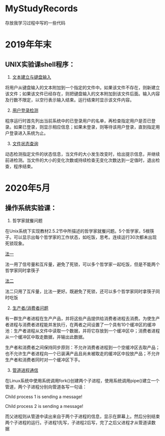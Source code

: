 # MyStudyRecords  

存放我学习过程中写的一些代码  

# 2019年年末  

## UNIX实验课shell程序：  

1. [文本建立与键盘输入](https://github.com/wfJoanna/MyStudyRecords/blob/master/%E6%96%87%E6%9C%AC%E5%BB%BA%E7%AB%8B%E4%B8%8E%E9%94%AE%E7%9B%98%E8%BE%93%E5%85%A5)  

将用户从键盘输入的文本附加到一个指定的文件中。如果该文件不存在，则新建立该文件；如果该文件已经存在，则把键盘输入的文本附加到该文件后面。输入内容及行数不限定，以空行表示输入结束。运行结束时显示该文件内容。  

2. [用户登录检测](https://github.com/wfJoanna/MyStudyRecords/blob/master/%E7%94%A8%E6%88%B7%E7%99%BB%E5%BD%95%E6%A3%80%E6%B5%8B)  

程序运行时首先列出当前系统中的已登录用户的名单，再检查指定用户是否已登录。如果已登录，则显示相应信息；如果未登录，则等待该用户登录，直到指定用户登录进入系统为止。  

3. [文件状态查询](https://github.com/wfJoanna/MyStudyRecords/blob/master/%E6%96%87%E4%BB%B6%E7%8A%B6%E6%80%81%E6%9F%A5%E8%AF%A2)  

动态检测指定文件的状态信息，当文件的大小发生改变时，给出提示信息，并继续前进检测。当文件的大小的变化次数或持续检查无变化次数达到一定值时，退出检查，程序结束。  

# 2020年5月  

## 操作系统实验课： 

1. 哲学家就餐问题  

在Unix系统下实现教材2.5.2节中所描述的哲学家就餐问题。5个哲学家，5根筷子。可以显示出每个哲学家的工作状态，如吃饭，思考。连续运行30次都未出现死锁现象。    

[法一](https://github.com/wfJoanna/MyStudyRecords/blob/master/%E5%93%B2%E5%AD%A6%E5%AE%B6%E5%B0%B1%E9%A4%90(%E6%B3%95%E4%B8%80).c)    

法一用了信号量和互斥量，避免了死锁，可以多个哲学家一起吃饭，但是不能两个哲学家同时拿筷子    

[法二](https://github.com/wfJoanna/MyStudyRecords/blob/master/%E5%93%B2%E5%AD%A6%E5%AE%B6%E5%B0%B1%E9%A4%90(%E6%B3%95%E4%BA%8C).c)    

法二只用了互斥量，比法一更好。既避免了死锁，还可以多个哲学家同时拿筷子同时吃饭    

2. [生产者/消费者问题](https://github.com/wfJoanna/MyStudyRecords/blob/master/%E7%94%9F%E4%BA%A7%E8%80%85%E6%B6%88%E8%B4%B9%E8%80%85%E9%97%AE%E9%A2%98.c)  

有一群生产者进程在生产产品，并将这些产品提供给消费者进程去消费。为使生产者进程与消费者进程能并发执行，在两者之间设置了一个具有10个缓冲区的缓冲池：生产者进程从文件中读取一个数据，并将它存放到一个缓冲区中；消费者进程从一个缓冲区中取走数据，并输出此数据。   

生产者和消费者之间保持同步原则：不允许消费者进程到一个空缓冲区去取产品；也不允许生产者进程向一个已装满产品且尚未被取走的缓冲区中投放产品；不允许生产者和消费者同时对一个缓冲区下手。  

3. [管道进程通信](https://github.com/wfJoanna/MyStudyRecords/blob/master/%E7%AE%A1%E9%81%93%E8%BF%9B%E7%A8%8B%E9%80%9A%E4%BF%A1.c)  

在Linux系统中使用系统调用fork()创建两个子进程，使用系统调用pipe()建立一个管道，两个子进程分别向管道各写一句话：  

   Child process 1 is sending a message!   

   Child process 2 is sending a message!   

而父进程则从管道中读出来自于两个子进程的信息，显示在屏幕上。然后分别结束两个子进程的运行。子进程1先写，子进程2后写，完了之后父进程才从管道读数据  
